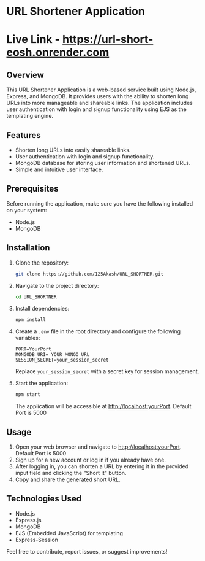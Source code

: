 # URL Shortener Application

# Live Link - https://url-short-eosh.onrender.com

## Overview

This URL Shortener Application is a web-based service built using Node.js, Express, and MongoDB. It provides users with the ability to shorten long URLs into more manageable and shareable links. The application includes user authentication with login and signup functionality using EJS as the templating engine.

## Features

- Shorten long URLs into easily shareable links.
- User authentication with login and signup functionality.
- MongoDB database for storing user information and shortened URLs.
- Simple and intuitive user interface.

## Prerequisites

Before running the application, make sure you have the following installed on your system:

- Node.js
- MongoDB

## Installation

1. Clone the repository:

   ```bash
   git clone https://github.com/125Akash/URL_SHORTNER.git
   ```

2. Navigate to the project directory:

   ```bash
   cd URL_SHORTNER
   ```

3. Install dependencies:

   ```bash
   npm install
   ```

4. Create a `.env` file in the root directory and configure the following variables:

   ```env
   PORT=YourPort
   MONGODB_URI= YOUR MONGO URL 
   SESSION_SECRET=your_session_secret
   ```

   Replace `your_session_secret` with a secret key for session management.

5. Start the application:

   ```bash
   npm start
   ```

   The application will be accessible at [http://localhost:yourPort](http://localhost:yourPort).
   Default Port is 5000
   

## Usage

1. Open your web browser and navigate to [http://localhost:yourPort](http://localhost:yourPort). Default Port is 5000
2. Sign up for a new account or log in if you already have one.
3. After logging in, you can shorten a URL by entering it in the provided input field and clicking the "Short It" button.
4. Copy and share the generated short URL.

## Technologies Used

- Node.js
- Express.js
- MongoDB
- EJS (Embedded JavaScript) for templating
- Express-Session

Feel free to contribute, report issues, or suggest improvements!
